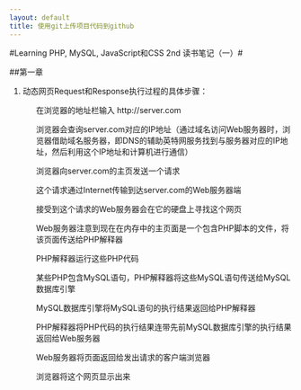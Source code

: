 ```yaml
---
layout: default
title: 使用git上传项目代码到github
---
```

#Learning PHP, MySQL, JavaScript和CSS 2nd 读书笔记（一）#

##第一章
1. 动态网页Request和Response执行过程的具体步骤：
<ul>
	<ol>在浏览器的地址栏输入 http://server.com</ol>
	<ol>浏览器会查询server.com对应的IP地址（通过域名访问Web服务器时，浏览器借助域名服务器，即DNS的辅助英特网服务找到与服务器对应的IP地址，然后利用这个IP地址和计算机进行通信）</ol>
	<ol>浏览器向server.com的主页发送一个请求</ol>
	<ol>这个请求通过Internet传输到达server.com的Web服务器端</ol>
	<ol>接受到这个请求的Web服务器会在它的硬盘上寻找这个网页</ol>
	<ol>Web服务器注意到现在在内存中的主页面是一个包含PHP脚本的文件，将该页面传送给PHP解释器</ol>
	<ol>PHP解释器运行这些PHP代码</ol>
	<ol>某些PHP包含MySQL语句，PHP解释器将这些MySQL语句传送给MySQL数据库引擎</ol>
	<ol>MySQL数据库引擎将MySQL语句的执行结果返回给PHP解释器</ol>
	<ol>PHP解释器将PHP代码的执行结果连带先前MySQL数据库引擎的执行结果返回给Web服务器</ol>
	<ol>Web服务器将页面返回给发出请求的客户端浏览器</ol>
	<ol>浏览器将这个网页显示出来</ol>
</ul>





